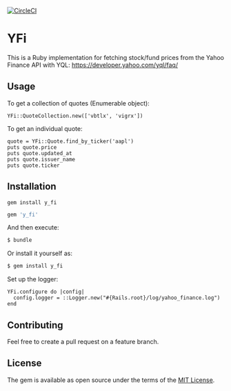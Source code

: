 [![CircleCI](https://circleci.com/gh/hasmanyguitars/y_fi.svg?style=svg)](https://circleci.com/gh/hasmanyguitars/y_fi)

# YFi
This is a Ruby implementation for fetching stock/fund prices from the Yahoo Finance API with YQL: https://developer.yahoo.com/yql/faq/

## Usage
To get a collection of quotes (Enumerable object):
```
YFi::QuoteCollection.new(['vbtlx', 'vigrx'])
```

To get an individual quote:
```
quote = YFi::Quote.find_by_ticker('aapl')
puts quote.price
puts quote.updated_at
puts quote.issuer_name
puts quote.ticker
```

## Installation
```gem install y_fi```

```ruby
gem 'y_fi'
```

And then execute:
```bash
$ bundle
```

Or install it yourself as:
```bash
$ gem install y_fi
```

Set up the logger:
```
YFi.configure do |config|
  config.logger = ::Logger.new("#{Rails.root}/log/yahoo_finance.log")
end
```

## Contributing
Feel free to create a pull request on a feature branch.

## License
The gem is available as open source under the terms of the [MIT License](http://opensource.org/licenses/MIT).
